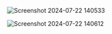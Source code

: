 
![Screenshot 2024-07-22 140533](https://github.com/user-attachments/assets/946f9d50-08fd-4073-bc90-558d18ecff13)

![Screenshot 2024-07-22 140612](https://github.com/user-attachments/assets/9a39b939-db79-4ffd-a9f5-f47733bbe913)
